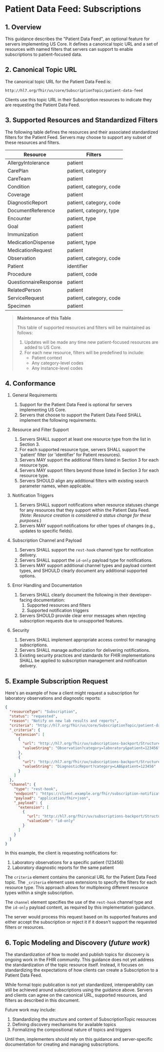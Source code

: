 # Patient Data Feed: Subscriptions

## 1. Overview

This guidance describes the "Patient Data Feed", an optional feature for servers implementing US Core. It defines a canonical topic URL and a set of resources with named filters that servers can support to enable subscriptions to patient-focused data.

## 2. Canonical Topic URL

The canonical topic URL for the Patient Data Feed is:

`http://hl7.org/fhir/us/core/SubscriptionTopic/patient-data-feed`

Clients use this topic URL in their Subscription resources to indicate they are requesting the Patient Data Feed.

## 3. Supported Resources and Standardized Filters

The following table defines the resources and their associated standardized filters for the Patient Feed. Servers may choose to support any subset of these resources and filters.

| Resource | Filters |
|----------|---------|
| AllergyIntolerance | patient |
| CarePlan | patient, category |
| CareTeam | patient |
| Condition | patient, category, code |
| Coverage | patient |
| DiagnosticReport | patient, category, code |
| DocumentReference | patient, category, type |
| Encounter | patient, type |
| Goal | patient |
| Immunization | patient |
| MedicationDispense | patient, type |
| MedicationRequest | patient |
| Observation | patient, category, code |
| Patient | identifier |
| Procedure | patient, code |
| QuestionnaireResponse | patient |
| RelatedPerson | patient |
| ServiceRequest | patient, category, code |
| Specimen | patient |

> **Maintenance of this Table**
> 
> This table of supported resources and filters will be maintained as follows:
> 
> 1. Updates will be made any time new patient-focused resources are added to US Core.
> 2. For each new resource, filters will be predefined to include:
>    - Patient context
>    - Any category-level codes
>    - Any instance-level codes

## 4. Conformance

1. General Requirements
   1. Support for the Patient Data Feed is optional for servers implementing US Core.
   1. Servers that choose to support the Patient Data Feed SHALL implement the following requirements.

2. Resource and Filter Support
   1. Servers SHALL support at least one resource type from the list in Section 3.
   1. For each supported resource type, servers SHALL support the 'patient' filter (or 'identifier' for Patient resources).
   1. Servers MAY support the additional filters listed in Section 3 for each resource type.
   1. Servers MAY support filters beyond those listed in Section 3 for each resource type.
   1. Servers SHOULD align any additional filters with existing search parameter names, when applicable.

3. Notification Triggers
   1. Servers SHALL support notifications when resource statuses change for any resources that they support within the Patient Data Feed. (_Note: Resource creation is considered a status change for these purposes._)
   1. Servers MAY support notifications for other types of changes (e.g., updates to specific fields).

4. Subscription Channel and Payload
   1. Servers SHALL support the `rest-hook` channel type for notification delivery.
   1. Servers SHALL support the `id-only` payload type for notifications.
   1. Servers MAY support additional channel types and payload content types, and SHOULD clearly document any additional supported options.

5. Error Handling and Documentation
   1. Servers SHALL clearly document the following in their developer-facing documentation:
      1. Supported resources and filters
      1. Supported notification triggers
   1. Servers SHOULD provide clear error messages when rejecting subscription requests due to unsupported features.

6. Security
   1. Servers SHALL implement appropriate access control for managing subscriptions.
   1. Servers SHALL manage authorization for delivering notifications.
   1. Existing security practices and standards for FHIR implementations SHALL be applied to subscription management and notification delivery.

## 5. Example Subscription Request

Here's an example of how a client might request a subscription for laboratory observations and diagnostic reports:

```json
{
  "resourceType": "Subscription",
  "status": "requested",
  "reason": "Notify on new lab results and reports",
  "criteria": "http://hl7.org/fhir/us/core/SubscriptionTopic/patient-data-feed",
  "_criteria": {
    "extension": [
      {
        "url": "http://hl7.org/fhir/uv/subscriptions-backport/StructureDefinition/backport-filter-criteria",
        "valueString": "Observation?category=laboratory&patient=123456"
      },
      {
        "url": "http://hl7.org/fhir/uv/subscriptions-backport/StructureDefinition/backport-filter-criteria",
        "valueString": "DiagnosticReport?category=LAB&patient=123456"
      }
    ]
  },
  "channel": {
    "type": "rest-hook",
    "endpoint": "https://client.example.org/fhir/subscription-notification",
    "payload": "application/fhir+json",
    "_payload": {
      "extension": [
        {
          "url": "http://hl7.org/fhir/uv/subscriptions-backport/StructureDefinition/backport-payload-content",
          "valueCode": "id-only"
        }
      ]
    }
  }
}
```

In this example, the client is requesting notifications for:
1. Laboratory observations for a specific patient (123456)
2. Laboratory diagnostic reports for the same patient

The `criteria` element contains the canonical URL for the Patient Data Feed topic. The `_criteria` element uses extensions to specify the filters for each resource type. This approach allows for multiplexing different resource types within a single subscription.

The `channel` element specifies the use of the `rest-hook` channel type and the `id-only` payload content, as required by this implementation guidance.

The server would process this request based on its supported features and either accept the subscription or reject it if it doesn't support the requested filters or resources.

## 6. Topic Modeling and Discovery (*future work*)

The standardization of how to model and publish topics for discovery is ongoing work in the FHIR community. This guidance does not yet address the standardization of the topic resource itself. Instead, it focuses on standardizing the expectations of how clients can create a Subscription to a Patient Data Feed.

While formal topic publication is not yet standardized, interoperability can still be achieved around subscriptions using the guidance above. Servers and clients can agree on the canonical URL, supported resources, and filters as described in this document.

Future work may include:
1. Standardizing the structure and content of SubscriptionTopic resources
2. Defining discovery mechanisms for available topics
3. Formalizing the compositional nature of topics and triggers

Until then, implementers should rely on this guidance and server-specific documentation for creating and managing subscriptions.

